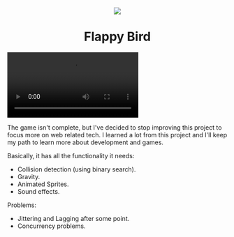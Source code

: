 <h1 align="center">
    <img src="./assets/favicon.ico"><br><br>
    Flappy Bird
</h1>

![](./flappy_bird_demo.mkv)

The game isn't complete, but I've decided to stop improving this project to focus more on web related tech. I learned a lot from this project and I'll keep my path to learn more about development and games. 

Basically, it has all the functionality it needs:
- Collision detection (using binary search).
- Gravity.
- Animated Sprites.
- Sound effects.

Problems:
- Jittering and Lagging after some point.
- Concurrency problems.